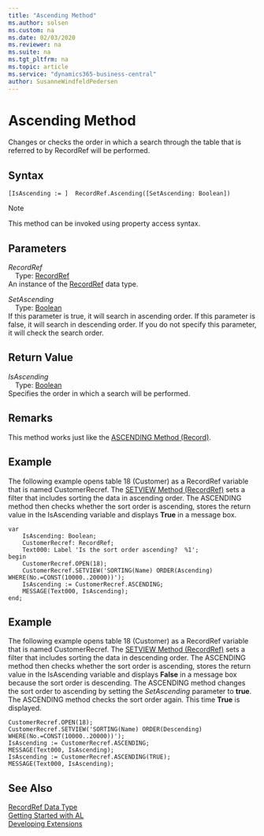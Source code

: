 ```yaml
---
title: "Ascending Method"
ms.author: solsen
ms.custom: na
ms.date: 02/03/2020
ms.reviewer: na
ms.suite: na
ms.tgt_pltfrm: na
ms.topic: article
ms.service: "dynamics365-business-central"
author: SusanneWindfeldPedersen
---
```

[//]: # (START>DO_NOT_EDIT)
[//]: # (IMPORTANT:Do not edit any of the content between here and the END>DO_NOT_EDIT.)
[//]: # (Any modifications should be made in the .xml files in the ModernDev repo.)
# Ascending Method
Changes or checks the order in which a search through the table that is referred to by RecordRef will be performed.


## Syntax
```
[IsAscending := ]  RecordRef.Ascending([SetAscending: Boolean])
```
> [!NOTE]  
> This method can be invoked using property access syntax.  
## Parameters
*RecordRef*  
&emsp;Type: [RecordRef](recordref-data-type.md)  
An instance of the [RecordRef](recordref-data-type.md) data type.  

*SetAscending*  
&emsp;Type: [Boolean](../boolean/boolean-data-type.md)  
If this parameter is true, it will search in ascending order. If this parameter is false, it will search in descending order. If you do not specify this parameter, it will check the search order.  


## Return Value
*IsAscending*  
&emsp;Type: [Boolean](../boolean/boolean-data-type.md)  
Specifies the order in which a search will be performed.  


[//]: # (IMPORTANT: END>DO_NOT_EDIT)

## Remarks  
 This method works just like the [ASCENDING Method \(Record\)](../../methods/devenv-ascending-method-record.md).  
  
## Example  
 The following example opens table 18 \(Customer\) as a RecordRef variable that is named CustomerRecref. The [SETVIEW Method (RecordRef)](recordref-setview-method.md) sets a filter that includes sorting the data in ascending order. The ASCENDING method then checks whether the sort order is ascending, stores the return value in the IsAscending variable and displays **True** in a message box. 
    
  
```
var
    IsAscending: Boolean;
    CustomerRecref: RecordRef;
    Text000: Label 'Is the sort order ascending?  %1';
begin
    CustomerRecref.OPEN(18);  
    CustomerRecref.SETVIEW('SORTING(Name) ORDER(Ascending) WHERE(No.=CONST(10000..20000))');  
    IsAscending := CustomerRecref.ASCENDING;  
    MESSAGE(Text000, IsAscending);  
end;
```  
  
## Example  
 The following example opens table 18 \(Customer\) as a RecordRef variable that is named CustomerRecref. The [SETVIEW Method (RecordRef)](recordref-setview-method.md) sets a filter that includes sorting the data in descending order. The ASCENDING method then checks whether the sort order is ascending, stores the return value in the IsAscending variable and displays **False** in a message box because the sort order is descending. The ASCENDING method changes the sort order to ascending by setting the *SetAscending* parameter to **true**. The ASCENDING method checks the sort order again. This time **True** is displayed.  
  
```  
CustomerRecref.OPEN(18);  
CustomerRecref.SETVIEW('SORTING(Name) ORDER(Descending) WHERE(No.=CONST(10000..20000))');  
IsAscending := CustomerRecref.ASCENDING;  
MESSAGE(Text000, IsAscending);  
IsAscending := CustomerRecref.ASCENDING(TRUE);  
MESSAGE(Text000, IsAscending);  
```  
  

## See Also
[RecordRef Data Type](recordref-data-type.md)  
[Getting Started with AL](../../devenv-get-started.md)  
[Developing Extensions](../../devenv-dev-overview.md)